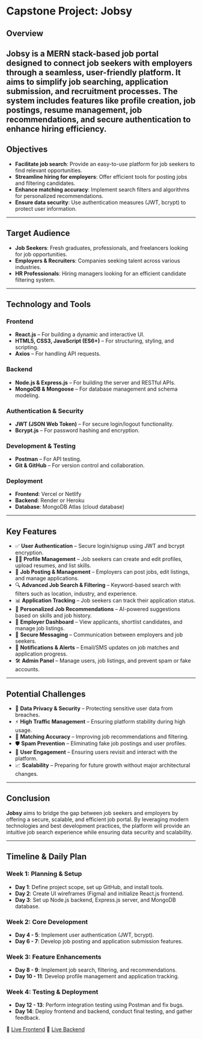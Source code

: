 
# Capstone Project: Jobsy

## Overview
**Jobsy** is a MERN stack-based job portal designed to connect job seekers with employers through a seamless, user-friendly platform. It aims to simplify job searching, application submission, and recruitment processes. The system includes features like profile creation, job postings, resume management, job recommendations, and secure authentication to enhance hiring efficiency.
---

## Objectives
- **Facilitate job search**: Provide an easy-to-use platform for job seekers to find relevant opportunities.
- **Streamline hiring for employers**: Offer efficient tools for posting jobs and filtering candidates.
- **Enhance matching accuracy**: Implement search filters and algorithms for personalized recommendations.
- **Ensure data security**: Use authentication measures (JWT, bcrypt) to protect user information.

---

## Target Audience
- **Job Seekers**: Fresh graduates, professionals, and freelancers looking for job opportunities.
- **Employers & Recruiters**: Companies seeking talent across various industries.
- **HR Professionals**: Hiring managers looking for an efficient candidate filtering system.

---

## Technology and Tools

### Frontend
- **React.js** – For building a dynamic and interactive UI.
- **HTML5, CSS3, JavaScript (ES6+)** – For structuring, styling, and scripting.
- **Axios** – For handling API requests.

### Backend
- **Node.js & Express.js** – For building the server and RESTful APIs.
- **MongoDB & Mongoose** – For database management and schema modeling.

### Authentication & Security
- **JWT (JSON Web Token)** – For secure login/logout functionality.
- **Bcrypt.js** – For password hashing and encryption.

### Development & Testing
- **Postman** – For API testing.
- **Git & GitHub** – For version control and collaboration.

### Deployment
- **Frontend**: Vercel or Netlify
- **Backend**: Render or Heroku
- **Database**: MongoDB Atlas (cloud database)

---

## Key Features
- ✅ **User Authentication** – Secure login/signup using JWT and bcrypt encryption.
- 🧑‍💼 **Profile Management** – Job seekers can create and edit profiles, upload resumes, and list skills.
- 💼 **Job Posting & Management** – Employers can post jobs, edit listings, and manage applications.
- 🔍 **Advanced Job Search & Filtering** – Keyword-based search with filters such as location, industry, and experience.
- 📊 **Application Tracking** – Job seekers can track their application status.
- 🤖 **Personalized Job Recommendations** – AI-powered suggestions based on skills and job history.
- 🧾 **Employer Dashboard** – View applicants, shortlist candidates, and manage job listings.
- 💬 **Secure Messaging** – Communication between employers and job seekers.
- 🔔 **Notifications & Alerts** – Email/SMS updates on job matches and application progress.
- 🛠️ **Admin Panel** – Manage users, job listings, and prevent spam or fake accounts.

---

## Potential Challenges
- 🔐 **Data Privacy & Security** – Protecting sensitive user data from breaches.
- ⚡ **High Traffic Management** – Ensuring platform stability during high usage.
- 🎯 **Matching Accuracy** – Improving job recommendations and filtering.
- 🛡️ **Spam Prevention** – Eliminating fake job postings and user profiles.
- 🔄 **User Engagement** – Ensuring users revisit and interact with the platform.
- 📈 **Scalability** – Preparing for future growth without major architectural changes.

---

## Conclusion
**Jobsy** aims to bridge the gap between job seekers and employers by offering a secure, scalable, and efficient job portal. By leveraging modern technologies and best development practices, the platform will provide an intuitive job search experience while ensuring data security and scalability.

---

## Timeline & Daily Plan

### Week 1: Planning & Setup
- **Day 1**: Define project scope, set up GitHub, and install tools.
- **Day 2**: Create UI wireframes (Figma) and initialize React.js frontend.
- **Day 3**: Set up Node.js backend, Express.js server, and MongoDB database.

### Week 2: Core Development
- **Day 4 - 5**: Implement user authentication (JWT, bcrypt).
- **Day 6 - 7**: Develop job posting and application submission features.

### Week 3: Feature Enhancements
- **Day 8 - 9**: Implement job search, filtering, and recommendations.
- **Day 10 - 11**: Develop profile management and application tracking.

### Week 4: Testing & Deployment
- **Day 12 - 13**: Perform integration testing using Postman and fix bugs.
- **Day 14**: Deploy frontend and backend, conduct final testing, and gather feedback.

🚀 [Live Frontend](https://genuine-parfait-f2900b.netlify.app/)
🚀 [Live Backend](https://s66-prabdeep-singh-capstone-jobsy-3.onrender.com)